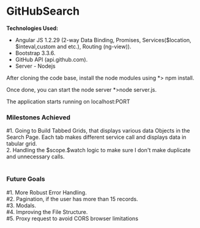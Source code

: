 # GitHubSearch

<b>Technologies Used:</b>

<ul>
<li>Angular JS 1.2.29 (2-way Data Binding, Promises, Services($location, $inteval,custom and etc.), Routing (ng-view)).</li> 
<li>Bootstrap 3.3.6. </li>
<li>GitHub API (api.github.com).</li>
<li>Server - Nodejs </li>
</ul>


After cloning the code base, install the node modules using *> npm install.

Once done, you can start the node server *>node server.js.

The application starts running on localhost:PORT

<h3>Milestones Achieved </h3>
<div>#1. Going to Build Tabbed Grids, that displays various data Objects in the Search Page. Each tab makes different service call and displays data in tabular grid.</div>
<div>2. Handling the $scope.$watch logic to make sure I don't make duplicate and unnecessary calls.</div>

<br />

<h3>Future Goals</h3>
<div>#1. More Robust Error Handling.</div>
<div>#2. Pagination, if the user has more than 15 records.</div>
<div>#3. Modals. </div>
<div>#4. Improving the File Structure. </div>
<div>#5. Proxy request to avoid CORS browser limitations </div>

